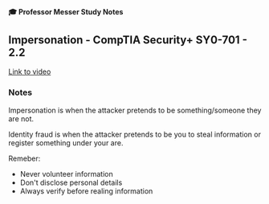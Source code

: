 #### 🎓 Professor Messer Study Notes

## Impersonation - CompTIA Security+ SY0-701 - 2.2

[Link to video](https://youtu.be/X3yoNAVuKwA?si=mtdkpC6XBD7WfGDt)

### Notes

Impersonation is when the attacker pretends to be something/someone they are not. 

Identity fraud is when the attacker pretends to be you to steal information or register something under your are.

Remeber:
- Never volunteer information
- Don't disclose personal details
- Always verify before realing information


